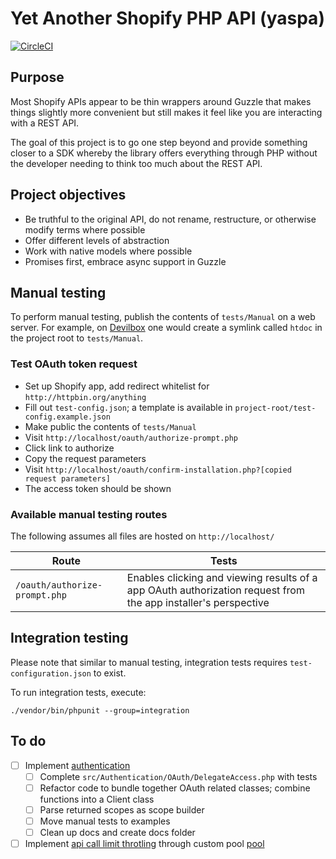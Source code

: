 # Yet Another Shopify PHP API (yaspa)

[![CircleCI](https://circleci.com/gh/paulchiu/yaspa/tree/master.svg?style=svg)](https://circleci.com/gh/paulchiu/yaspa/tree/master)

## Purpose

Most Shopify APIs appear to be thin wrappers around Guzzle that makes things
slightly more convenient but still makes it feel like you are interacting with a
REST API.

The goal of this project is to go one step beyond and provide something closer
to a SDK whereby the library offers everything through PHP without the developer
needing to think too much about the REST API.

## Project objectives

- Be truthful to the original API, do not rename, restructure, or otherwise modify terms where possible
- Offer different levels of abstraction
- Work with native models where possible
- Promises first, embrace async support in Guzzle

## Manual testing

To perform manual testing, publish the contents of `tests/Manual` on a web server. For example,
on [Devilbox][dbox] one would create a symlink called `htdoc` in the project root to `tests/Manual`.

[dbox]: http://devilbox.org/

### Test OAuth token request

- Set up Shopify app, add redirect whitelist for `http://httpbin.org/anything`
- Fill out `test-config.json`; a template is available in `project-root/test-config.example.json`
- Make public the contents of `tests/Manual`
- Visit `http://localhost/oauth/authorize-prompt.php`
- Click link to authorize
- Copy the request parameters
- Visit `http://localhost/oauth/confirm-installation.php?[copied request parameters]`
- The access token should be shown

### Available manual testing routes

The following assumes all files are hosted on `http://localhost/`

|Route|Tests|
|-----|-----|
|`/oauth/authorize-prompt.php`|Enables clicking and viewing results of a app OAuth authorization request from the app installer's perspective|

## Integration testing

Please note that similar to manual testing, integration tests requires `test-configuration.json`
to exist.

To run integration tests, execute:

```
./vendor/bin/phpunit --group=integration
```

## To do

- [ ] Implement [authentication][sauth]
    - [ ] Complete `src/Authentication/OAuth/DelegateAccess.php` with tests
    - [ ] Refactor code to bundle together OAuth related classes; combine functions into a Client class
    - [ ] Parse returned scopes as scope builder
    - [ ] Move manual tests to examples
    - [ ] Clean up docs and create docs folder
- [ ] Implement [api call limit throtling][acl] through custom pool [pool][gpool]

[sauth]: https://help.shopify.com/api/getting-started/authentication
[acl]: https://help.shopify.com/api/getting-started/api-call-limit
[gpool]: http://docs.guzzlephp.org/en/stable/quickstart.html#concurrent-requests
[cinst]: https://help.shopify.com/api/getting-started/authentication/oauth#step-3-confirm-installation
[hmac]: http://php.net/manual/en/function.hash-hmac.php
